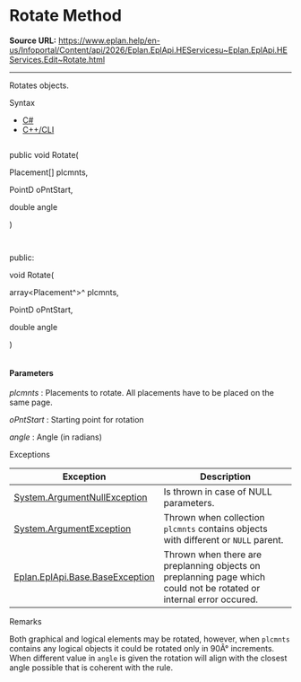 # Rotate Method

**Source URL:** https://www.eplan.help/en-us/Infoportal/Content/api/2026/Eplan.EplApi.HEServicesu~Eplan.EplApi.HEServices.Edit~Rotate.html

---

Rotates objects.

Syntax

- [C#](#i-syntax-CS)
- [C++/CLI](#i-syntax-CPP2005)

```
```
public void Rotate( 

   Placement[] plcmnts,

   PointD oPntStart,

   double angle

)
```
```

```
```
public:

void Rotate( 

   array<Placement^>^ plcmnts,

   PointD oPntStart,

   double angle

)
```
```

#### Parameters

*plcmnts*
:   Placements to rotate. All placements have to be placed on the same page.

*oPntStart*
:   Starting point for rotation

*angle*
:   Angle (in radians)

Exceptions

| Exception | Description |
| --- | --- |
| [System.ArgumentNullException](#) | Is thrown in case of NULL parameters. |
| [System.ArgumentException](#) | Thrown when collection `plcmnts` contains objects with different or `NULL` parent. |
| [Eplan.EplApi.Base.BaseException](Eplan.EplApi.Baseu~Eplan.EplApi.Base.BaseException.html) | Thrown when there are preplanning objects on preplanning page which could not be rotated or internal error occured. |

Remarks

Both graphical and logical elements may be rotated, however, when `plcmnts` contains any logical objects it could be rotated only in 90Â° increments. When different value in `angle` is given the rotation will align with the closest angle possible that is coherent with the rule.
